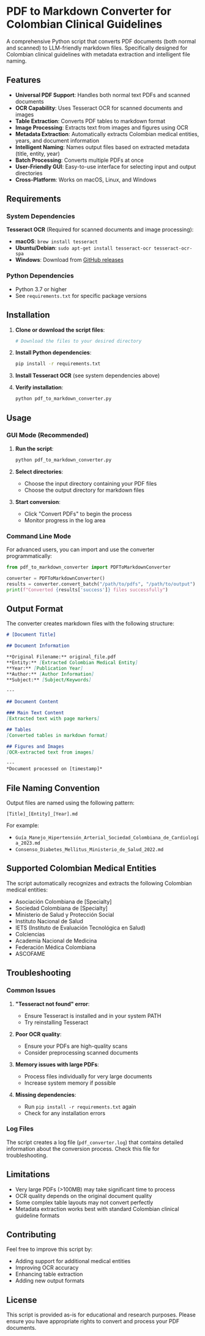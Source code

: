 # PDF to Markdown Converter for Colombian Clinical Guidelines

A comprehensive Python script that converts PDF documents (both normal and scanned) to LLM-friendly markdown files. Specifically designed for Colombian clinical guidelines with metadata extraction and intelligent file naming.

## Features

- **Universal PDF Support**: Handles both normal text PDFs and scanned documents
- **OCR Capability**: Uses Tesseract OCR for scanned documents and images
- **Table Extraction**: Converts PDF tables to markdown format
- **Image Processing**: Extracts text from images and figures using OCR
- **Metadata Extraction**: Automatically extracts Colombian medical entities, years, and document information
- **Intelligent Naming**: Names output files based on extracted metadata (title, entity, year)
- **Batch Processing**: Converts multiple PDFs at once
- **User-Friendly GUI**: Easy-to-use interface for selecting input and output directories
- **Cross-Platform**: Works on macOS, Linux, and Windows

## Requirements

### System Dependencies

**Tesseract OCR** (Required for scanned documents and image processing):

- **macOS**: `brew install tesseract`
- **Ubuntu/Debian**: `sudo apt-get install tesseract-ocr tesseract-ocr-spa`
- **Windows**: Download from [GitHub releases](https://github.com/UB-Mannheim/tesseract/wiki)

### Python Dependencies

- Python 3.7 or higher
- See `requirements.txt` for specific package versions

## Installation

1. **Clone or download the script files**:
   ```bash
   # Download the files to your desired directory
   ```

2. **Install Python dependencies**:
   ```bash
   pip install -r requirements.txt
   ```

3. **Install Tesseract OCR** (see system dependencies above)

4. **Verify installation**:
   ```bash
   python pdf_to_markdown_converter.py
   ```

## Usage

### GUI Mode (Recommended)

1. **Run the script**:
   ```bash
   python pdf_to_markdown_converter.py
   ```

2. **Select directories**:
   - Choose the input directory containing your PDF files
   - Choose the output directory for markdown files

3. **Start conversion**:
   - Click "Convert PDFs" to begin the process
   - Monitor progress in the log area

### Command Line Mode

For advanced users, you can import and use the converter programmatically:

```python
from pdf_to_markdown_converter import PDFToMarkdownConverter

converter = PDFToMarkdownConverter()
results = converter.convert_batch("/path/to/pdfs", "/path/to/output")
print(f"Converted {results['success']} files successfully")
```

## Output Format

The converter creates markdown files with the following structure:

```markdown
# [Document Title]

## Document Information

**Original Filename:** original_file.pdf
**Entity:** [Extracted Colombian Medical Entity]
**Year:** [Publication Year]
**Author:** [Author Information]
**Subject:** [Subject/Keywords]

---

## Document Content

### Main Text Content
[Extracted text with page markers]

## Tables
[Converted tables in markdown format]

## Figures and Images
[OCR-extracted text from images]

---
*Document processed on [timestamp]*
```

## File Naming Convention

Output files are named using the following pattern:
```
[Title]_[Entity]_[Year].md
```

For example:
- `Guía_Manejo_Hipertensión_Arterial_Sociedad_Colombiana_de_Cardiología_2023.md`
- `Consenso_Diabetes_Mellitus_Ministerio_de_Salud_2022.md`

## Supported Colombian Medical Entities

The script automatically recognizes and extracts the following Colombian medical entities:

- Asociación Colombiana de [Specialty]
- Sociedad Colombiana de [Specialty]
- Ministerio de Salud y Protección Social
- Instituto Nacional de Salud
- IETS (Instituto de Evaluación Tecnológica en Salud)
- Colciencias
- Academia Nacional de Medicina
- Federación Médica Colombiana
- ASCOFAME

## Troubleshooting

### Common Issues

1. **"Tesseract not found" error**:
   - Ensure Tesseract is installed and in your system PATH
   - Try reinstalling Tesseract

2. **Poor OCR quality**:
   - Ensure your PDFs are high-quality scans
   - Consider preprocessing scanned documents

3. **Memory issues with large PDFs**:
   - Process files individually for very large documents
   - Increase system memory if possible

4. **Missing dependencies**:
   - Run `pip install -r requirements.txt` again
   - Check for any installation errors

### Log Files

The script creates a log file (`pdf_converter.log`) that contains detailed information about the conversion process. Check this file for troubleshooting.

## Limitations

- Very large PDFs (>100MB) may take significant time to process
- OCR quality depends on the original document quality
- Some complex table layouts may not convert perfectly
- Metadata extraction works best with standard Colombian clinical guideline formats

## Contributing

Feel free to improve this script by:
- Adding support for additional medical entities
- Improving OCR accuracy
- Enhancing table extraction
- Adding new output formats

## License

This script is provided as-is for educational and research purposes. Please ensure you have appropriate rights to convert and process your PDF documents.
